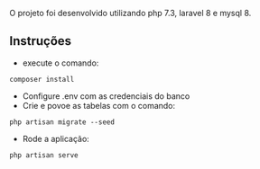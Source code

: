 O projeto foi desenvolvido utilizando php 7.3, laravel 8 e mysql 8.
## Instruções
- execute o comando:
```
composer install
```
- Configure .env com as credenciais do banco
- Crie e povoe as tabelas com o comando:
```
php artisan migrate --seed
```
- Rode a aplicação:
```
php artisan serve
```
